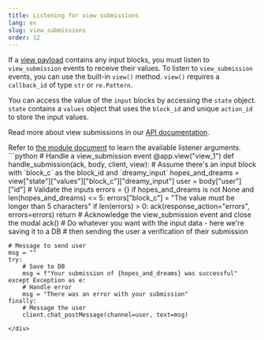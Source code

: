 ```yaml
---
title: Listening for view submissions
lang: en
slug: view_submissions
order: 12
---
```


<div class="section-content">

If a <a href="https://api.slack.com/reference/block-kit/views">view payload</a> contains any input blocks, you must listen to `view_submission` events to receive their values. To listen to `view_submission` events, you can use the built-in `view()` method. `view()` requires a `callback_id` of type `str` or `re.Pattern`.

You can access the value of the `input` blocks by accessing the `state` object. `state` contains a `values` object that uses the `block_id` and unique `action_id` to store the input values.

Read more about view submissions in our <a href="https://api.slack.com/surfaces/modals/using#interactions">API documentation</a>.

</div>

<div>
<span class="annotation">Refer to <a href="https://slack.dev/bolt-python/api-docs/slack_bolt/kwargs_injection/args.html" target="_blank">the module document</a> to learn the available listener arguments.</span>
```python
# Handle a view_submission event
@app.view("view_1")
def handle_submission(ack, body, client, view):
    # Assume there's an input block with `block_c` as the block_id and `dreamy_input`
    hopes_and_dreams = view["state"]["values"]["block_c"]["dreamy_input"]
    user = body["user"]["id"]
    # Validate the inputs
    errors = {}
    if hopes_and_dreams is not None and len(hopes_and_dreams) <= 5:
        errors["block_c"] = "The value must be longer than 5 characters"
    if len(errors) > 0:
        ack(response_action="errors", errors=errors)
        return
    # Acknowledge the view_submission event and close the modal
    ack()
    # Do whatever you want with the input data - here we're saving it to a DB
    # then sending the user a verification of their submission

    # Message to send user
    msg = ""
    try:
        # Save to DB
        msg = f"Your submission of {hopes_and_dreams} was successful"
    except Exception as e:
        # Handle error
        msg = "There was an error with your submission"
    finally:
        # Message the user
        client.chat_postMessage(channel=user, text=msg)
```
</div>